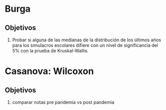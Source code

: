 # Burga

## Objetivos

1. Probar si alguna de las medianas de la distribución de los últimos años para 
los simulacros escolares difiere con un nivel de significancia del 5% con la prueba de Kruskal-Wallis.

# Casanova: Wilcoxon

## Objetivos

1. comparar notas pre pandemia vs post pandemia
